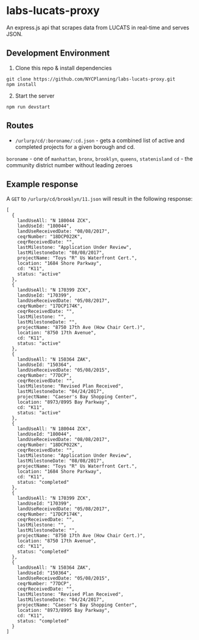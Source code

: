 # labs-lucats-proxy
An express.js api that scrapes data from LUCATS in real-time and serves JSON.

## Development Environment

1. Clone this repo & install dependencies
  ```
  git clone https://github.com/NYCPlanning/labs-lucats-proxy.git
  npm install
  ```

2. Start the server
  ```
  npm run devstart
  ```

## Routes

- `/urlurp/cd/:boroname/:cd.json` - gets a combined list of active and completed projects for a given borough and cd.

`boroname` - one of `manhattan`, `bronx`, `brooklyn`, `queens`, `statenisland`
`cd` - the community district number without leading zeroes

## Example response

A `GET` to `/urlurp/cd/brooklyn/11.json` will result in the following response:

```
[
  {
    landUseAll: "N 180044 ZCK",
    landUseId: "180044",
    landUseReceivedDate: "08/08/2017",
    ceqrNumber: "18DCP022K",
    ceqrReceivedDate: "",
    lastMilestone: "Application Under Review",
    lastMilestoneDate: "08/08/2017",
    projectName: "Toys "R" Us Waterfront Cert.",
    location: "1684 Shore Parkway",
    cd: "K11",
    status: "active"
  },
  {
    landUseAll: "N 170399 ZCK",
    landUseId: "170399",
    landUseReceivedDate: "05/08/2017",
    ceqrNumber: "17DCP174K",
    ceqrReceivedDate: "",
    lastMilestone: "",
    lastMilestoneDate: "",
    projectName: "8750 17th Ave (How Chair Cert.)",
    location: "8750 17th Avenue",
    cd: "K11",
    status: "active"
  },
  {
    landUseAll: "N 150364 ZAK",
    landUseId: "150364",
    landUseReceivedDate: "05/08/2015",
    ceqrNumber: "77DCP",
    ceqrReceivedDate: "",
    lastMilestone: "Revised Plan Received",
    lastMilestoneDate: "04/24/2017",
    projectName: "Caeser's Bay Shopping Center",
    location: "8973/8995 Bay Parkway",
    cd: "K11",
    status: "active"
  },
  {
    landUseAll: "N 180044 ZCK",
    landUseId: "180044",
    landUseReceivedDate: "08/08/2017",
    ceqrNumber: "18DCP022K",
    ceqrReceivedDate: "",
    lastMilestone: "Application Under Review",
    lastMilestoneDate: "08/08/2017",
    projectName: "Toys "R" Us Waterfront Cert.",
    location: "1684 Shore Parkway",
    cd: "K11",
    status: "completed"
  },
  {
    landUseAll: "N 170399 ZCK",
    landUseId: "170399",
    landUseReceivedDate: "05/08/2017",
    ceqrNumber: "17DCP174K",
    ceqrReceivedDate: "",
    lastMilestone: "",
    lastMilestoneDate: "",
    projectName: "8750 17th Ave (How Chair Cert.)",
    location: "8750 17th Avenue",
    cd: "K11",
    status: "completed"
  },
  {
    landUseAll: "N 150364 ZAK",
    landUseId: "150364",
    landUseReceivedDate: "05/08/2015",
    ceqrNumber: "77DCP",
    ceqrReceivedDate: "",
    lastMilestone: "Revised Plan Received",
    lastMilestoneDate: "04/24/2017",
    projectName: "Caeser's Bay Shopping Center",
    location: "8973/8995 Bay Parkway",
    cd: "K11",
    status: "completed"
  }
]
```
